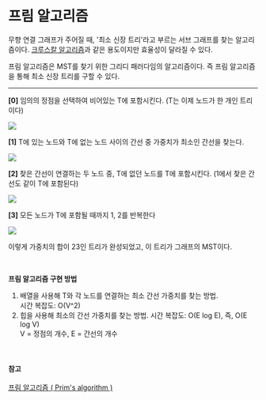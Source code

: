 # 프림 알고리즘

무향 연결 그래프가 주어질 때, '최소 신장 트리'라고 부르는 서브 그래프를 찾는 알고리즘이다. [크루스칼 알고리즘]()과 같은 용도이지만 효율성이 달라질 수 있다.

프림 알고리즘은 MST를 찾기 위한 그리디 패러다임의 알고리즘이다. 즉 프림 알고리즘을 통해 최소 신장 트리를 구할 수 있다.

---

**[0]** 임의의 정점을 선택하여 비어있는 T에 포함시킨다. (T는 이제 노드가 한 개인 트리이다)  

![](https://velog.velcdn.com/images/jimeaning/post/acc073e0-4383-43dd-9874-ec61d773c957/image.png)

**[1]** T에 있는 노드와 T에 없는 노드 사이의 간선 중 가중치가 최소인 간선을 찾는다.

![](https://velog.velcdn.com/images/jimeaning/post/d822284c-7706-4070-8fe0-fc7c13c438b1/image.png)

**[2]** 찾은 간선이 연결하는 두 노드 중, T에 없던 노드를 T에 포함시킨다. (1에서 찾은 간선도 같이 T에 포함된다)  

![](https://velog.velcdn.com/images/jimeaning/post/52a47629-723a-4ca6-b9d4-162396bac58e/image.png)


**[3]** 모든 노드가 T에 포함될 때까지 1, 2를 반복한다

![](https://velog.velcdn.com/images/jimeaning/post/a0242aea-217b-47d1-91a1-2781b24e152a/image.png)

이렇게 가중치의 합이 23인 트리가 완성되었고, 이 트리가 그래프의 MST이다.

<br>

**프림 알고리즘 구현 방법**  
1. 배열을 사용해 T와 각 노드를 연결하는 최소 간선 가중치를 찾는 방법.  
   시간 복잡도: O(V^2)
2. 힙을 사용해 최소의 간선 가중치를 찾는 방법.
   시간 복잡도: O(E log E), 즉, O(E log V)  
   V = 정점의 개수, E = 간선의 개수

<br>

#### 참고
[프림 알고리즘 ( Prim's algorithm )](https://www.weeklyps.com/entry/%ED%94%84%EB%A6%BC-%EC%95%8C%EA%B3%A0%EB%A6%AC%EC%A6%98-Prims-algorithm)